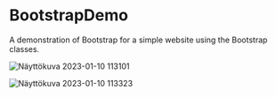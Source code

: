 # BootstrapDemo
A demonstration of Bootstrap for a simple website using the Bootstrap classes.

![Näyttökuva 2023-01-10 113101](https://user-images.githubusercontent.com/63284324/211514103-3d3966a1-4f1b-447a-944d-de1b3b88bc51.png)


![Näyttökuva 2023-01-10 113323](https://user-images.githubusercontent.com/63284324/211514633-69b6e924-c0bd-45af-89f9-784488cd2fb6.png)
